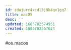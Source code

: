 ```yaml
---
id: zdujurr4xcdl3j9k4qx1gq7
title: macOS
desc: ''
updated: 1685702574951
created: 1685702567624
---
```

#os.macos